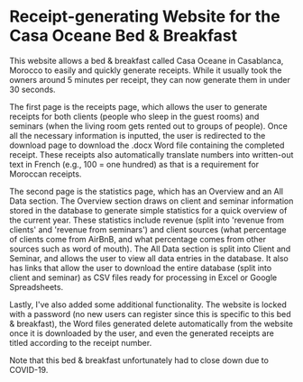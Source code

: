 # Receipt-generating Website for the Casa Oceane Bed & Breakfast

This website allows a bed & breakfast called Casa Oceane in Casablanca, Morocco to easily and quickly generate receipts. While it usually took the owners around 5 minutes per receipt, they can now generate them in under 30 seconds. 

The first page is the receipts page, which allows the user to generate receipts for both clients (people who sleep in the guest rooms) and seminars (when the living room gets rented out to groups of people). Once all the necessary information is inputted, the user is redirected to the download page to download the .docx Word file containing the completed receipt. These receipts also automatically translate numbers into written-out text in French (e.g., 100 = one hundred) as that is a requirement for Moroccan receipts. 

The second page is the statistics page, which has an Overview and an All Data section. The Overview section draws on client and seminar information stored in the database to generate simple statistics for a quick overview of the current year. These statistics include revenue (split into 'revenue from clients' and 'revenue from seminars') and client sources (what percentage of clients come from AirBnB, and what percentage comes from other sources such as word of mouth). The All Data section is split into Client and Seminar, and allows the user to view all data entries in the database. It also has links that allow the user to download the entire database (split into client and seminar) as CSV files ready for processing in Excel or Google Spreadsheets. 

Lastly, I've also added some additional functionality. The website is locked with a password (no new users can register since this is specific to this bed & breakfast), the Word files generated delete automatically from the website once it is downloaded by the user, and even the generated receipts are titled according to the receipt number. 

Note that this bed & breakfast unfortunately had to close down due to COVID-19. 
